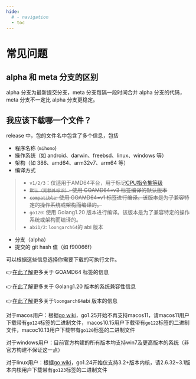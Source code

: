 ```yaml
---
hide:
  # - navigation
  - toc
---
```

# 常见问题

## alpha 和 meta 分支的区别

alpha 分支为最新提交分支，meta 分支每隔一段时间合并 alpha 分支的代码，meta 分支不一定比 alpha 分支更稳定。

## 我应该下载哪一个文件？

release 中，包的文件名中包含了多个信息，包括

* 程序名称 (`mihomo`)
* 操作系统（如 android、darwin、freebsd、linux、windows 等）
* 架构（如 386、amd64、arm32v7、arm64 等）
* 编译方式
>
> * `v1/2/3`：仅适用于AMD64平台，用于标记[CPU指令集等级](https://en.wikipedia.org/wiki/X86-64#Microarchitecture_levels)
> * ~~`默认（无额外标识）`: 使用 GOAMD64=v3 标签编译的默认版本~~
> * ~~`compatible`: 使用 GOAMD64=v1 标签进行编译。该版本是为了兼容特定的操作系统或架构而编译的。~~
> * `go120`: 使用 Golang1.20 版本进行编译。该版本是为了兼容特定的操作系统或架构而编译的。
> * `abi1/2`: `loongarch64`的 abi 版本
>
* 分支（alpha）
* 提交的 git hash 值（如 f90066f）

可以根据这些信息选择你需要下载的可执行文件。

👉[在此了解](https://go.dev/wiki/MinimumRequirements#amd64)更多关于 GOAMD64 标签的信息

👉[在此了解](https://go.dev/doc/go1.20#ports)更多关于 Golang1.20 版本的系统兼容性信息

👉[在此了解](http://www.loongnix.cn/zh/toolchain/Golang/downloads-Go1.21/index.html)更多关于`loongarch64`abi 版本的信息

对于macos用户：根据[go wiki](https://go.dev/doc/go1.25#darwin)，go1.25开始不再支持macos11，请macos11用户下载带有`go124`标签的二进制文件，macos10.15用户下载带有`go122`标签的二进制文件，macoc10.13用户下载带有`go120`标签的二进制文件

对于windows用户：目前官方构建的所有版本均支持win7及更高版本的系统（非官方构建不保证这一点）

对于linux用户：根据[go wiki](https://go.dev/doc/go1.24#linux)，go1.24开始仅支持3.2+版本内核，请2.6.32~3.1版本内核用户下载带有`go123`标签的二进制文件
